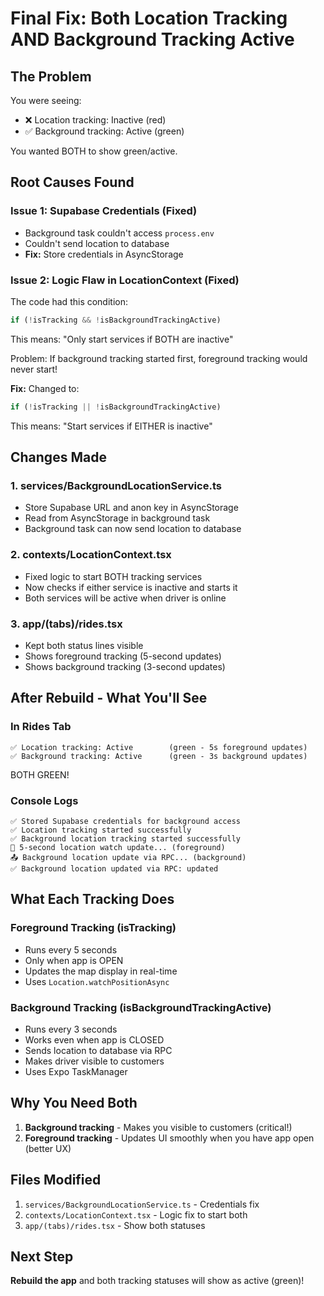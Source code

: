# Final Fix: Both Location Tracking AND Background Tracking Active

## The Problem
You were seeing:
- ❌ Location tracking: Inactive (red)
- ✅ Background tracking: Active (green)

You wanted BOTH to show green/active.

## Root Causes Found

### Issue 1: Supabase Credentials (Fixed)
- Background task couldn't access `process.env`
- Couldn't send location to database
- **Fix:** Store credentials in AsyncStorage

### Issue 2: Logic Flaw in LocationContext (Fixed)
The code had this condition:
```javascript
if (!isTracking && !isBackgroundTrackingActive)
```

This means: "Only start services if BOTH are inactive"

Problem: If background tracking started first, foreground tracking would never start!

**Fix:** Changed to:
```javascript
if (!isTracking || !isBackgroundTrackingActive)
```

This means: "Start services if EITHER is inactive"

## Changes Made

### 1. services/BackgroundLocationService.ts
- Store Supabase URL and anon key in AsyncStorage
- Read from AsyncStorage in background task
- Background task can now send location to database

### 2. contexts/LocationContext.tsx  
- Fixed logic to start BOTH tracking services
- Now checks if either service is inactive and starts it
- Both services will be active when driver is online

### 3. app/(tabs)/rides.tsx
- Kept both status lines visible
- Shows foreground tracking (5-second updates)
- Shows background tracking (3-second updates)

## After Rebuild - What You'll See

### In Rides Tab
```
✅ Location tracking: Active        (green - 5s foreground updates)
✅ Background tracking: Active      (green - 3s background updates)
```

BOTH GREEN!

### Console Logs
```
✅ Stored Supabase credentials for background access
✅ Location tracking started successfully
✅ Background location tracking started successfully
📍 5-second location watch update... (foreground)
📤 Background location update via RPC... (background)
✅ Background location updated via RPC: updated
```

## What Each Tracking Does

### Foreground Tracking (isTracking)
- Runs every 5 seconds
- Only when app is OPEN
- Updates the map display in real-time
- Uses `Location.watchPositionAsync`

### Background Tracking (isBackgroundTrackingActive)  
- Runs every 3 seconds
- Works even when app is CLOSED
- Sends location to database via RPC
- Makes driver visible to customers
- Uses Expo TaskManager

## Why You Need Both

1. **Background tracking** - Makes you visible to customers (critical!)
2. **Foreground tracking** - Updates UI smoothly when you have app open (better UX)

## Files Modified
1. `services/BackgroundLocationService.ts` - Credentials fix
2. `contexts/LocationContext.tsx` - Logic fix to start both
3. `app/(tabs)/rides.tsx` - Show both statuses

## Next Step
**Rebuild the app** and both tracking statuses will show as active (green)!
